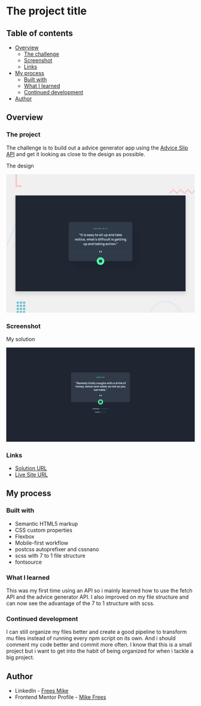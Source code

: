 # The project title

## Table of contents

- [Overview](#overview)
  - [The challenge](#the-challenge)
  - [Screenshot](#screenshot)
  - [Links](#links)
- [My process](#my-process)
  - [Built with](#built-with)
  - [What I learned](#what-i-learned)
  - [Continued development](#continued-development)
- [Author](#author)

## Overview

### The project

The challenge is to build out a advice generator app using the [Advice Slip API](https://api.adviceslip.com) and get it looking as close to the design as possible.

The design

![Design preview for the Advice generator app coding challenge](./assets/design%20handout/desktop-preview.jpg)

### Screenshot

My solution

![](./screenshot.png)

### Links

- [Solution URL](https://github.com/mikeFrees/advice-generator-app-main)
- [Live Site URL](https://mikes-advice-generator.netlify.app/)

## My process

### Built with

- Semantic HTML5 markup
- CSS custom properties
- Flexbox
- Mobile-first workflow
- postcss autoprefixer and cssnano
- scss with 7 to 1 file structure
- fontsource

### What I learned

This was my first time using an API so i mainly learned how to use the fetch API and the advice generator API.
I also improved on my file structure and can now see the advantage of the 7 to 1 structure with scss.

### Continued development

I can still organize my files better and create a good pipeline to transform mu files instead of running every npm script on its own. And i should comment my code better and commit more often. I know that this is a small project but i want to get into the habit of being organized for when i tackle a big project.

## Author

- LinkedIn - [Frees Mike](https://www.linkedin.com/in/mike-frees/)
- Frontend Mentor Profile - [Mike Frees](https://www.frontendmentor.io/profile/mikeFrees)
